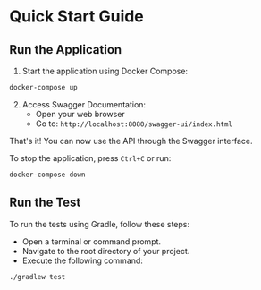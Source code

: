 # Quick Start Guide

## Run the Application

1. Start the application using Docker Compose:
```bash
docker-compose up
```

2. Access Swagger Documentation:
    - Open your web browser
    - Go to: `http://localhost:8080/swagger-ui/index.html`

That's it! You can now use the API through the Swagger interface.

To stop the application, press `Ctrl+C` or run:
```bash
docker-compose down
```

## Run the Test

To run the tests using Gradle, follow these steps:

- Open a terminal or command prompt.
- Navigate to the root directory of your project. 
- Execute the following command:
```bash
./gradlew test
```